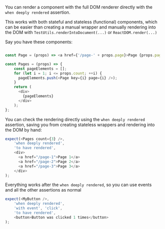 
You can render a component with the full DOM renderer directly with the `when deeply rendered` assertion.

This works with both stateful and stateless (functional) components, which can be easier than creating a manual wrapper and manually rendering into the DOM with `TestUtils.renderIntoDocument(...)` or `ReactDOM.render(...)`

Say you have these components:
```js

const Page = (props) => <a href={'/page-' + props.page}>Page {props.page}</a>;

const Pages = (props) => {
    const pageElements = [];
    for (let i = 1; i <= props.count; ++i) {
      pageElements.push(<Page key={i} page={i} />);
    }
    return (
      <div>
        {pageElements}
      </div>
    );
};

```

You can check the rendering directly using the `when deeply rendered` assertion, saving you from creating stateless wrappers and rendering into the DOM by hand:
```js
expect(<Pages count={3} />, 
    'when deeply rendered', 
    'to have rendered', 
    <div>
      <a href="/page-1">Page 1</a>
      <a href="/page-2">Page 2</a>
      <a href="/page-3">Page 3</a>
    </div>
);
```

Everything works after the `when deeply rendered`, so you can use events and all the other assertions as normal
```js
expect(<MyButton />, 
    'when deeply rendered', 
    'with event', 'click',
    'to have rendered', 
    <button>Button was clicked 1 times</button>
);
```
